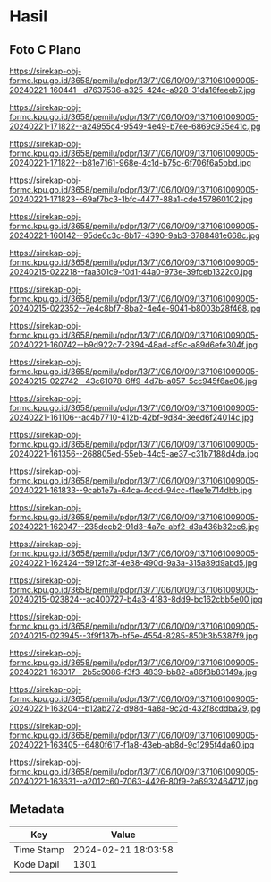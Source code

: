 # Hasil

## Foto C Plano

https://sirekap-obj-formc.kpu.go.id/3658/pemilu/pdpr/13/71/06/10/09/1371061009005-20240221-160441--d7637536-a325-424c-a928-31da16feeeb7.jpg

https://sirekap-obj-formc.kpu.go.id/3658/pemilu/pdpr/13/71/06/10/09/1371061009005-20240221-171822--a24955c4-9549-4e49-b7ee-6869c935e41c.jpg

https://sirekap-obj-formc.kpu.go.id/3658/pemilu/pdpr/13/71/06/10/09/1371061009005-20240221-171822--b81e7161-968e-4c1d-b75c-6f706f6a5bbd.jpg

https://sirekap-obj-formc.kpu.go.id/3658/pemilu/pdpr/13/71/06/10/09/1371061009005-20240221-171823--69af7bc3-1bfc-4477-88a1-cde457860102.jpg

https://sirekap-obj-formc.kpu.go.id/3658/pemilu/pdpr/13/71/06/10/09/1371061009005-20240221-160142--95de6c3c-8b17-4390-9ab3-3788481e668c.jpg

https://sirekap-obj-formc.kpu.go.id/3658/pemilu/pdpr/13/71/06/10/09/1371061009005-20240215-022218--faa301c9-f0d1-44a0-973e-39fceb1322c0.jpg

https://sirekap-obj-formc.kpu.go.id/3658/pemilu/pdpr/13/71/06/10/09/1371061009005-20240215-022352--7e4c8bf7-8ba2-4e4e-9041-b8003b28f468.jpg

https://sirekap-obj-formc.kpu.go.id/3658/pemilu/pdpr/13/71/06/10/09/1371061009005-20240221-160742--b9d922c7-2394-48ad-af9c-a89d6efe304f.jpg

https://sirekap-obj-formc.kpu.go.id/3658/pemilu/pdpr/13/71/06/10/09/1371061009005-20240215-022742--43c61078-6ff9-4d7b-a057-5cc945f6ae06.jpg

https://sirekap-obj-formc.kpu.go.id/3658/pemilu/pdpr/13/71/06/10/09/1371061009005-20240221-161106--ac4b7710-412b-42bf-9d84-3eed6f24014c.jpg

https://sirekap-obj-formc.kpu.go.id/3658/pemilu/pdpr/13/71/06/10/09/1371061009005-20240221-161356--268805ed-55eb-44c5-ae37-c31b7188d4da.jpg

https://sirekap-obj-formc.kpu.go.id/3658/pemilu/pdpr/13/71/06/10/09/1371061009005-20240221-161833--9cab1e7a-64ca-4cdd-94cc-f1ee1e714dbb.jpg

https://sirekap-obj-formc.kpu.go.id/3658/pemilu/pdpr/13/71/06/10/09/1371061009005-20240221-162047--235decb2-91d3-4a7e-abf2-d3a436b32ce6.jpg

https://sirekap-obj-formc.kpu.go.id/3658/pemilu/pdpr/13/71/06/10/09/1371061009005-20240221-162424--5912fc3f-4e38-490d-9a3a-315a89d9abd5.jpg

https://sirekap-obj-formc.kpu.go.id/3658/pemilu/pdpr/13/71/06/10/09/1371061009005-20240215-023824--ac400727-b4a3-4183-8dd9-bc162cbb5e00.jpg

https://sirekap-obj-formc.kpu.go.id/3658/pemilu/pdpr/13/71/06/10/09/1371061009005-20240215-023945--3f9f187b-bf5e-4554-8285-850b3b5387f9.jpg

https://sirekap-obj-formc.kpu.go.id/3658/pemilu/pdpr/13/71/06/10/09/1371061009005-20240221-163017--2b5c9086-f3f3-4839-bb82-a86f3b83149a.jpg

https://sirekap-obj-formc.kpu.go.id/3658/pemilu/pdpr/13/71/06/10/09/1371061009005-20240221-163204--b12ab272-d98d-4a8a-9c2d-432f8cddba29.jpg

https://sirekap-obj-formc.kpu.go.id/3658/pemilu/pdpr/13/71/06/10/09/1371061009005-20240221-163405--6480f617-f1a8-43eb-ab8d-9c1295f4da60.jpg

https://sirekap-obj-formc.kpu.go.id/3658/pemilu/pdpr/13/71/06/10/09/1371061009005-20240221-163631--a2012c60-7063-4426-80f9-2a6932464717.jpg


## Metadata

| Key        | Value               |
| ---------- | ------------------- |
| Time Stamp | 2024-02-21 18:03:58 |
| Kode Dapil | 1301                |




